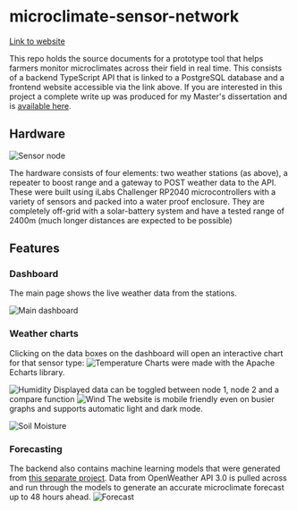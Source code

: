 # microclimate-sensor-network

[Link to website](https://agriscanner.onrender.com/)

This repo holds the source documents for a prototype tool that helps farmers
monitor microclimates across their field in real time. This consists of a
backend TypeScript API that is linked to a PostgreSQL database and a frontend website
accessible via the link above. If you are interested in this project a complete write up was produced for my Master's dissertation and is [available here](https://github.com/adam-sid/UoB-dissertation/tree/main).

## Hardware

![Sensor node](readme-images/node.jpg)

The hardware consists of four elements: two weather stations (as above), a repeater to boost range and a gateway to POST weather data to the API. These were built using iLabs Challenger RP2040 microcontrollers with a variety of sensors and packed into a water proof enclosure. They are completely off-grid with a solar-battery system and have a tested range of 2400m (much longer distances are expected to be possible)

## Features

### Dashboard

The main page shows the live weather data from the stations.

![Main dashboard](readme-images/main-page.jpg)

### Weather charts

Clicking on the data boxes on the dashboard will open an interactive chart for that sensor type:
![Temperature](readme-images/temperature-node-one.jpg)
Charts were made with the Apache Echarts library.

![Humidity](readme-images/humidity-node-two.jpg)
Displayed data can be toggled between node 1, node 2 and a compare function
![Wind](readme-images/mobile-wind-speed-compare.jpeg)
The website is mobile friendly even on busier graphs and supports automatic light and dark mode.

![Soil Moisture](readme-images/soil-moisture-light.jpg)

### Forecasting

The backend also contains machine learning models that were generated from [this separate project](https://github.com/adam-sid/python-machine-learning). Data from OpenWeather API 3.0 is pulled across and run through the models to generate an accurate microclimate forecast up to 48 hours ahead.
![Forecast](readme-images/forecast.jpg)








